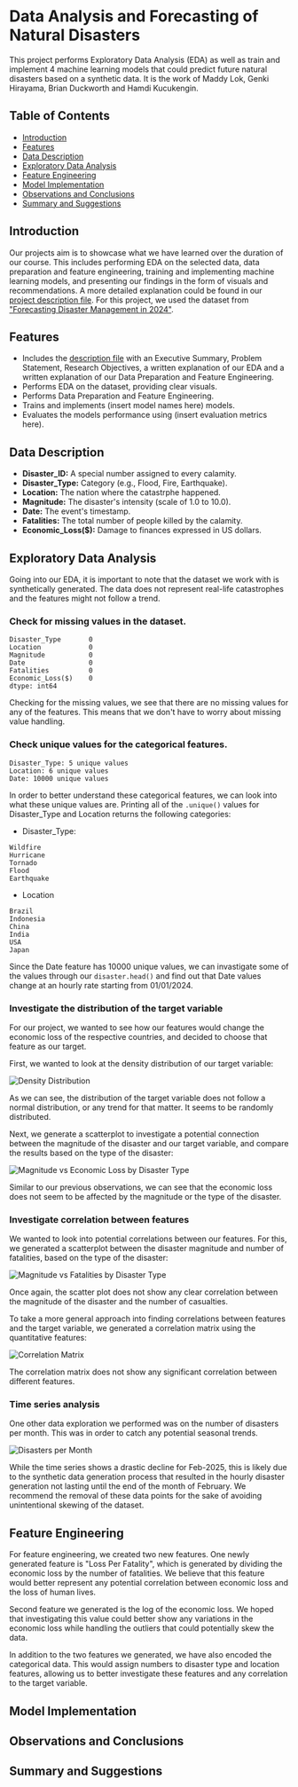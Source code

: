 # Data Analysis and Forecasting of Natural Disasters

This project performs Exploratory Data Analysis (EDA) as well as train and implement 4 machine learning models that could predict future natural disasters based on a synthetic data. It is the work of Maddy Lok, Genki Hirayama, Brian Duckworth and Hamdi Kucukengin.

## Table of Contents
- [Introduction](#introduction)
- [Features](#features)
- [Data Description](#data-description)
- [Exploratory Data Analysis](#exploratory-data-analysis)
- [Feature Engineering](#feature-engineering)
- [Model Implementation](#model-implementation)
- [Observations and Conclusions](#observations-and-conclusions)
- [Summary and Suggestions](#summary-and-suggestions)

## Introduction

Our projects aim is to showcase what we have learned over the duration of our course. This includes performing EDA on the selected data, data preparation and feature engineering, training and implementing machine learning models, and presenting our findings in the form of visuals and recommendations. A more detailed explanation could be found in our [project description file](Final_Project_Description.docx). For this project, we used the dataset from ["Forecasting Disaster Management in 2024"](https://www.kaggle.com/datasets/umeradnaan/prediction-of-disaster-management-in-2024/data).

## Features

- Includes the [description file](Final_Project_Description.docx) with an Executive Summary, Problem Statement, Research Objectives, a written explanation of our EDA and a written explanation of our Data Preparation and Feature Engineering.
- Performs EDA on the dataset, providing clear visuals.
- Performs Data Preparation and Feature Engineering.
- Trains and implements (insert model names here) models.
- Evaluates the models performance using (insert evaluation metrics here).

## Data Description

- **Disaster_ID:** A special number assigned to every calamity.
- **Disaster_Type:** Category (e.g., Flood, Fire, Earthquake).
- **Location:** The nation where the catastrphe happened.
- **Magnitude:** The disaster's intensity (scale of 1.0 to 10.0).
- **Date:** The event's timestamp.
- **Fatalities:** The total number of people killed by the calamity.
- **Economic_Loss($):** Damage to finances expressed in US dollars.

## Exploratory Data Analysis

Going into our EDA, it is important to note that the dataset we work with is synthetically generated. The data does not represent real-life catastrophes and the features might not follow a trend.

### Check for missing values in the dataset.

```
Disaster_Type       0
Location            0
Magnitude           0
Date                0
Fatalities          0
Economic_Loss($)    0
dtype: int64
```

Checking for the missing values, we see that there are no missing values for any of the features. This means that we don't have to worry about missing value handling.

### Check unique values for the categorical features.

```
Disaster_Type: 5 unique values
Location: 6 unique values
Date: 10000 unique values
```

In order to better understand these categorical features, we can look into what these unique values are. Printing all of the `.unique()` values for Disaster_Type and Location returns the following categories:

- Disaster_Type:
```
Wildfire
Hurricane
Tornado
Flood
Earthquake
```

- Location
```
Brazil
Indonesia
China
India
USA
Japan
```

Since the Date feature has 10000 unique values, we can invastigate some of the values through our `disaster.head()` and find out that Date values change at an hourly rate starting from 01/01/2024.

### Investigate the distribution of the target variable

For our project, we wanted to see how our features would change the economic loss of the respective countries, and decided to choose that feature as our target.

First, we wanted to look at the density distribution of our target variable:

![Density Distribution](images/econ_loss_dens_dist.png)

As we can see, the distribution of the target variable does not follow a normal distribution, or any trend for that matter. It seems to be randomly distributed.

Next, we generate a scatterplot to investigate a potential connection between the magnitude of the disaster and our target variable, and compare the results based on the type of the disaster:

![Magnitude vs Economic Loss by Disaster Type](images/mag_vs_econ_loss_distype.png)

Similar to our previous observations, we can see that the economic loss does not seem to be affected by the magnitude or the type of the disaster.

### Investigate correlation between features

We wanted to look into potential correlations between our features. For this, we generated a scatterplot between the disaster magnitude and number of fatalities, based on the type of the disaster:

![Magnitude vs Fatalities by Disaster Type](images/mag_vs_fatal_distype.png)

Once again, the scatter plot does not show any clear correlation between the magnitude of the disaster and the number of casualties.

To take a more general approach into finding correlations between features and the target variable, we generated a correlation matrix using the quantitative features:

![Correlation Matrix](images/cor_matrix.png)

The correlation matrix does not show any significant correlation between different features.

### Time series analysis

One other data exploration we performed was on the number of disasters per month. This was in order to catch any potential seasonal trends.

![Disasters per Month](images/dist_tim_ser.png)

While the time series shows a drastic decline for Feb-2025, this is likely due to the synthetic data generation process that resulted in the hourly disaster generation not lasting until the end of the month of February. We recommend the removal of these data points for the sake of avoiding unintentional skewing of the dataset.

## Feature Engineering

For feature engineering, we created two new features. One newly generated feature is "Loss Per Fatality", which is generated by dividing the economic loss by the number of fatalities. We believe that this feature would better represent any potential correlation between economic loss and the loss of human lives.

Second feature we generated is the log of the economic loss. We hoped that investigating this value could better show any variations in the economic loss while handling the outliers that could potentially skew the data.

In addition to the two features we generated, we have also encoded the categorical data. This would assign numbers to disaster type and location features, allowing us to better investigate these features and any correlation to the target variable.

## Model Implementation



## Observations and Conclusions



## Summary and Suggestions

